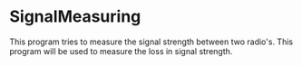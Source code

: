 # SignalMeasuring

This program tries to measure the signal strength between two radio's. This program will be used to measure the loss in signal strength.
